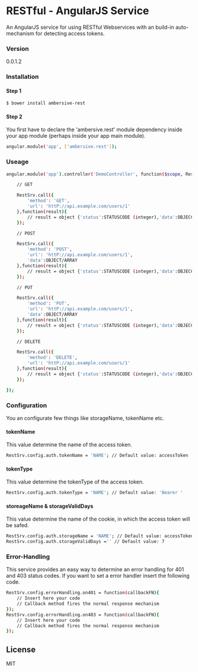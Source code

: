 # RESTful - AngularJS Service
An AngularJS service for using RESTful Webservices with an build-in auto-mechanism for detecting access tokens.
### Version
0.0.1.2

### Installation

#### Step 1

```sh
$ bower install ambersive-rest
```
#### Step 2
You first have to declare the 'ambersive.rest' module dependency inside your app module (perhaps inside your app main module).

```sh
angular.module('app', ['ambersive.rest']);
```
### Useage

```sh
angular.module('app').controller('DemoController', function($scope, RestSrv) {

    // GET

    RestSrv.call({
        'method': 'GET',
        'url': 'httP://api.example.com/users/1'
    },function(result){
        // result = object {'status':STATUSCODE (integer),'data':OBJECCT}
    });

    // POST

    RestSrv.call({
        'method': 'POST',
        'url': 'httP://api.example.com/users/1',
        'data':OBJECT/ARRAY
    },function(result){
        // result = object {'status':STATUSCODE (integer),'data':OBJECCT}
    });

    // PUT

    RestSrv.call({
        'method': 'PUT',
        'url': 'httP://api.example.com/users/1',
        'data':OBJECT/ARRAY
    },function(result){
        // result = object {'status':STATUSCODE (integer),'data':OBJECCT}
    });

    // DELETE

    RestSrv.call({
        'method': 'DELETE',
        'url': 'httP://api.example.com/users/1'
    },function(result){
        // result = object {'status':STATUSCODE (integer),'data':OBJECCT}
    });

});
```

### Configuration

You an configurate few things like storageName, tokenName etc.
#### tokenName 
This value determine the name of the access token. 
```sh
RestSrv.config.auth.tokenName = 'NAME'; // Default value: accessToken
```
#### tokenType 
This value determine the tokenType of the access token. 
```sh
RestSrv.config.auth.tokenType = 'NAME'; // Default value: 'Bearer '
```
#### storeageName & storageValidDays 
This value determine the name of the cookie, in which the access token will be safed. 
```sh
RestSrv.config.auth.storageName = 'NAME'; // Default value: accessToken
RestSrv.config.auth.storageValidDays ='' // Default value: 7
```
### Error-Handling

This service provides an easy way to determine an error handling for 401 and 403 status codes.
If you want to set a error handler insert the following code.

```sh
RestSrv.config.errorHandling.on401 = function(callbackFN){
    // Insert here your code
    // Callback method fires the normal response mechanism
});
RestSrv.config.errorHandling.on403 = function(callbackFN){
    // Insert here your code
    // Callback method fires the normal response mechanism
});
```

License
----
MIT